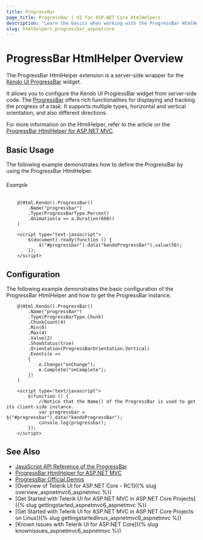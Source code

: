 ```yaml
---
title: ProgressBar
page_title: ProgressBar | UI for ASP.NET Core HtmlHelpers
description: "Learn the basics when working with the ProgressBar HtmlHelper for ASP.NET Core (MVC 6 or ASP.NET Core MVC)."
slug: htmlhelpers_progressbar_aspnetcore
---
```


# ProgressBar HtmlHelper Overview

The ProgressBar HtmlHelper extension is a server-side wrapper for the [Kendo UI ProgressBar](http://demos.telerik.com/kendo-ui/progressbar/index) widget.

It allows you to configure the Kendo UI ProgressBar widget from server-side code. The [ProgressBar](http://docs.telerik.com/kendo-ui/controls/interactivity/progressbar/overview) offers rich functionalities for displaying and tracking the progress of a task. It supports multiple types, horizontal and vertical orientation, and also different directions.

For more information on the HtmlHelper, refer to the article on the [ProgressBar HtmlHelper for ASP.NET MVC](http://docs.telerik.com/aspnet-mvc/helpers/progressbar/overview).

## Basic Usage

The following example demonstrates how to define the ProgressBar by using the ProgressBar HtmlHelper.

###### Example

```
    @(Html.Kendo().ProgressBar()
        .Name("progressbar")
        .Type(ProgressBarType.Percent)
        .Animation(a => a.Duration(600))
    )

    <script type="text-javascript">
        $(document).ready(function () {
            $("#progressbar").data("kendoProgressBar").value(50);
        });   
    </script>
```

## Configuration

The following example demonstrates the basic configuration of the ProgressBar HtmlHelper and how to get the ProgressBar instance.

```
    @(Html.Kendo().ProgressBar()
        .Name("progressBar")
        .Type(ProgressBarType.Chunk)
        .ChunkCount(4)
        .Min(0)
        .Max(4)
        .Value(2)
        .ShowStatus(true)
        .Orientation(ProgressBarOrientation.Vertical)
        .Events(e =>
        {
            e.Change("onChange");
            e.Complete("onComplete");
        })
    )

    <script type="text/javascript">
        $(function () {
            //Notice that the Name() of the ProgressBar is used to get its client-side instance.
            var progressbar = $("#progressbar").data("kendoProgressBar");
            console.log(progressbar);
        });
    </script>
```

## See Also

* [JavaScript API Reference of the ProgressBar](http://docs.telerik.com/kendo-ui/api/javascript/ui/progressbar)
* [ProgressBar HtmlHelper for ASP.NET MVC](http://docs.telerik.com/aspnet-mvc/helpers/progressbar/overview)
* [ProgressBar Official Demos](http://demos.telerik.com/aspnet-core/progressbar/index)
* [Overview of Telerik UI for ASP.NET Core - RC1]({% slug overview_aspnetmvc6_aspnetmvc %})
* [Get Started with Telerik UI for ASP.NET MVC in ASP.NET Core Projects]({% slug gettingstarted_aspnetmvc6_aspnetmvc %})
* [Get Started with Telerik UI for ASP.NET MVC in ASP.NET Core Projects on Linux]({% slug gettingstartedlinux_aspnetmvc6_aspnetmvc %})
* [Known Issues with Telerik UI for ASP.NET Core]({% slug knownissues_aspnetmvc6_aspnetmvc %})
